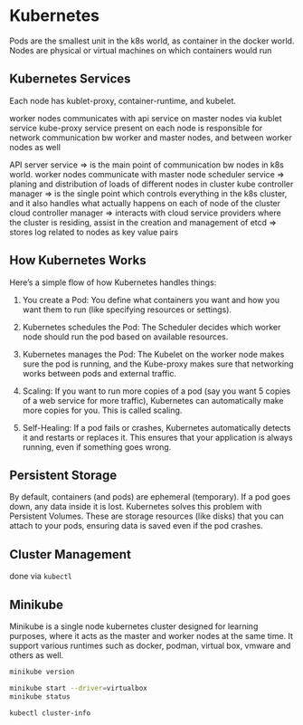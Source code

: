 # Kubernetes

Pods are the smallest unit in the k8s world, as container in the docker world. Nodes are physical or virtual machines on which containers would run

## Kubernetes Services

Each node has kublet-proxy, container-runtime, and kubelet.

worker nodes communicates with api service on master nodes via kublet service
kube-proxy service present on each node is responsible for network communication bw worker and master nodes, and between worker nodes as well

API server service => is the main point of communication bw nodes in k8s world. worker nodes communicate with master node
scheduler service => planing and distribution of loads of different nodes in cluster
kube controller manager => is the single point which controls everything in the k8s cluster, and it also handles what actually happens on each of node of the cluster
cloud controller manager => interacts with cloud service providers where the cluster is residing, assist in the creation and management of
etcd => stores log related to nodes as key value pairs

## How Kubernetes Works

Here’s a simple flow of how Kubernetes handles things:

1. You create a Pod: You define what containers you want and how you want them to run (like specifying resources or settings).

1. Kubernetes schedules the Pod: The Scheduler decides which worker node should run the pod based on available resources.

1. Kubernetes manages the Pod: The Kubelet on the worker node makes sure the pod is running, and the Kube-proxy makes sure that networking works between pods and external traffic.

1. Scaling: If you want to run more copies of a pod (say you want 5 copies of a web service for more traffic), Kubernetes can automatically make more copies for you. This is called scaling.

1. Self-Healing: If a pod fails or crashes, Kubernetes automatically detects it and restarts or replaces it. This ensures that your application is always running, even if something goes wrong.

## Persistent Storage

By default, containers (and pods) are ephemeral (temporary). If a pod goes down, any data inside it is lost. Kubernetes solves this problem with Persistent Volumes. These are storage resources (like disks) that you can attach to your pods, ensuring data is saved even if the pod crashes.

## Cluster Management

done via `kubectl`

## Minikube

Minikube is a single node kubernetes cluster designed for learning purposes, where it acts as the master and worker nodes at the same time. It support various runtimes such as docker, podman, virtual box, vmware and others as well.

```bash
minikube version

minikube start --driver=virtualbox
minikube status

kubectl cluster-info
```
